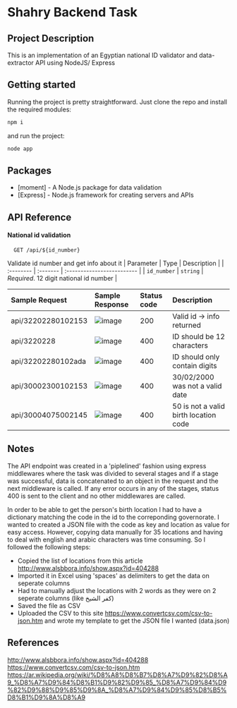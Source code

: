 # Shahry Backend Task

## Project Description

This is an implementation of an Egyptian national ID validator and data-extractor API using NodeJS/ Express

## Getting started

Running the project is pretty straightforward. Just clone the repo and install the required modules:
```sh
npm i
```

and run the project:

```sh
node app
```

## Packages

- [moment] - A Node.js package for data validation
- [Express] - Node.js framework for creating servers and APIs

## API Reference

#### National id validation

```http
  GET /api/${id_number}
```

Validate id number and get info about it
| Parameter | Type | Description |
| :-------- | :------- | :------------------------- |
| `id_number` | `string` | _Required_. 12 digit national id number |


| Sample Request | Sample Response | Status code | Description
| :-------- | :------- | :------------------------- | :-------------------------
| api/32202280102153 | ![image](https://user-images.githubusercontent.com/61802989/158876620-35ef1da7-9854-4b06-aa67-3295025320e8.png) | 200 | Valid id -> info returned
| api/3220228 | ![image](https://user-images.githubusercontent.com/61802989/158876950-85421fc2-76e6-4e6f-8bb3-f9a06f0a4570.png) | 400 | ID should be 12 characters
| api/32202280102ada | ![image](https://user-images.githubusercontent.com/61802989/158877339-c91be501-b22f-443f-9c26-f6318dbfac25.png) | 400 | ID should only contain digits
| api/30002300102153 | ![image](https://user-images.githubusercontent.com/61802989/158877528-17ecd80c-9b1c-4371-9e88-b9db2f4bfd17.png) | 400 | 30/02/2000 was not a valid date
| api/30004075002145 | ![image](https://user-images.githubusercontent.com/61802989/158877727-3297c824-a7f6-4291-b82f-6859b5d55a9a.png) | 400 | 50 is not a valid birth location code


## Notes

The API endpoint was created in a 'piplelined' fashion using express middlewares where the task was divided to several stages and if a stage was successful, data is concatenated to an object in the request and the next middleware is called. If any error occurs in any of the stages, status 400 is sent to the client and no other middlewares are called.

In order to be able to get the person's birth location I had to have a dictionary matching the code in the id to the correponding governorate. I wanted to created a JSON file with the code as key and location as value for easy access. However, copying data manually for 35 locations and having to deal with english and arabic characters was time consuming. So I followed the following steps:

- Copied the list of locations from this article http://www.alsbbora.info/show.aspx?id=404288
- Imported it in Excel using 'spaces' as delimiters to get the data on seperate columns
- Had to manually adjust the locations with 2 words as they were on 2 seperate columns (like كفر الشيخ)
- Saved the file as CSV
- Uploaded the CSV to this site https://www.convertcsv.com/csv-to-json.htm and wrote my template to get the JSON file I wanted (data.json)


## References

http://www.alsbbora.info/show.aspx?id=404288 <br/>
https://www.convertcsv.com/csv-to-json.htm <br/>
https://ar.wikipedia.org/wiki/%D8%A8%D8%B7%D8%A7%D9%82%D8%A9_%D8%A7%D9%84%D8%B1%D9%82%D9%85_%D8%A7%D9%84%D9%82%D9%88%D9%85%D9%8A_%D8%A7%D9%84%D9%85%D8%B5%D8%B1%D9%8A%D8%A9 <br/>

